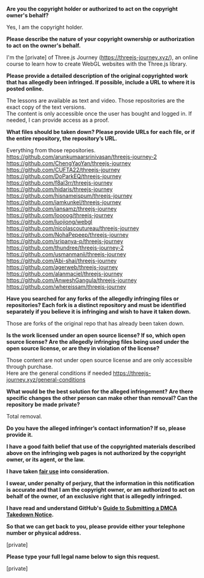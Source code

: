 **Are you the copyright holder or authorized to act on the copyright owner's behalf?**

Yes, I am the copyright holder.

**Please describe the nature of your copyright ownership or authorization to act on the owner's behalf.**

I'm the [private] of Three.js Journey (https://threejs-journey.xyz/), an online course to learn how to create WebGL websites with the Three.js library.

**Please provide a detailed description of the original copyrighted work that has allegedly been infringed. If possible, include a URL to where it is posted online.**

The lessons are available as text and video. Those repositories are the exact copy of the text versions.  
The content is only accessible once the user has bought and logged in. If needed, I can provide access as a proof.

**What files should be taken down? Please provide URLs for each file, or if the entire repository, the repository’s URL.**

Everything from those repositories.  
https://github.com/arunkumaarsrinivasan/threejs-journey-2  
https://github.com/ChengYaoYan/threejs-journey  
https://github.com/CUFTA22/threejs-journey  
https://github.com/DoParkEQ/threejs-journey  
https://github.com/f8al3rr/threejs-journey  
https://github.com/hidaris/threejs-journey  
https://github.com/hisnameispum/threejs-journey  
https://github.com/iamkunkel/threejs-journey  
https://github.com/iansamz/threejs-journey  
https://github.com/loooog/threejs-journey  
https://github.com/luojiong/webgl  
https://github.com/nicolascoutureau/threejs-journey  
https://github.com/NohaPepeep/threejs-journey  
https://github.com/sripanya-p/threejs-journey  
https://github.com/thundree/threejs-journey-2  
https://github.com/usmanmanii/threejs-journey  
https://github.com/Abi-shai/threejs-journey  
https://github.com/agerweb/threejs-journey  
https://github.com/alanmaciel/threejs-journey  
https://github.com/AnweshGangula/threejs-journey  
https://github.com/whereissam/threejs-journey  

**Have you searched for any forks of the allegedly infringing files or repositories? Each fork is a distinct repository and must be identified separately if you believe it is infringing and wish to have it taken down.**

Those are forks of the original repo that has already been taken down.

**Is the work licensed under an open source license? If so, which open source license? Are the allegedly infringing files being used under the open source license, or are they in violation of the license?**

Those content are not under open source license and are only accessible through purchase.  
Here are the general conditions if needed https://threejs-journey.xyz/general-conditions

**What would be the best solution for the alleged infringement? Are there specific changes the other person can make other than removal? Can the repository be made private?**

Total removal.

**Do you have the alleged infringer’s contact information? If so, please provide it.**

**I have a good faith belief that use of the copyrighted materials described above on the infringing web pages is not authorized by the copyright owner, or its agent, or the law.**

**I have taken <a href="https://www.lumendatabase.org/topics/22">fair use</a> into consideration.**

**I swear, under penalty of perjury, that the information in this notification is accurate and that I am the copyright owner, or am authorized to act on behalf of the owner, of an exclusive right that is allegedly infringed.**

**I have read and understand GitHub's <a href="https://docs.github.com/articles/guide-to-submitting-a-dmca-takedown-notice/">Guide to Submitting a DMCA Takedown Notice</a>.**

**So that we can get back to you, please provide either your telephone number or physical address.**

[private]

**Please type your full legal name below to sign this request.**

[private]
